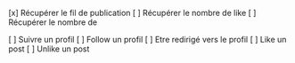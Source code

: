 [x] Récupérer le fil de publication
[ ] Récupérer le nombre de like
[ ] Récupérer le nombre de

[ ] Suivre un profil
[ ] Follow un profil
[ ] Etre redirigé vers le profil
[ ] Like un post
[ ] Unlike un post
